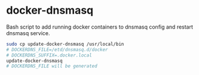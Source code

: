 docker-dnsmasq
==============

Bash script to add running docker containers to dnsmasq config and restart dnsmasq service.

```bash
sudo cp update-docker-dnsmasq /usr/local/bin
# DOCKERDNS_FILE=/etd/dnsmasq.d/docker 
# DOCKERDNS_SUFFIX=.docker.local
update-docker-dnsmasq
# DOCKERDNS_FILE will be generated
```

